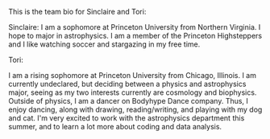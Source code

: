 This is the team bio for Sinclaire and Tori:

Sinclaire:
I am a sophomore at Princeton University from Northern Virginia. I hope to major in astrophysics. I am a member of the Princeton Highsteppers and I like watching soccer and stargazing in my free time. 


Tori:

I am a rising sophomore at Princeton University from Chicago, Illinois. I am currently undeclared, but deciding between a physics and astrophysics major, seeing as my two interests currently are cosmology and biophysics. Outside of physics, I am a dancer on Bodyhype Dance company. Thus, I enjoy dancing, along with drawing, reading/writing, and playing with my dog and cat. I'm very excited to work with the astrophysics department this summer, and to learn a lot more about coding and data analysis. 
